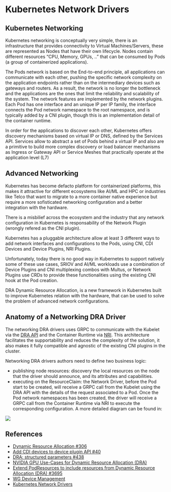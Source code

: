 # Kubernetes Network Drivers

## Kubernetes Networking

Kubernetes networking is conceptually very simple, there is an infrastructure that provides connectivity to Virtual Machines/Servers, these are represented as Nodes that have their own lifecycle. Nodes contain different resources “CPU, Memory, GPUs, ..” that can be consumed by Pods (a group of containerized applications).

The Pods network is based on the End-to-end principle, all applications can communicate with each other, pushing the specific network complexity on the application endpoints rather than on the intermediary devices such as gateways and routers. As a result, the network is no longer the bottleneck and the applications are the ones that limit the reliability and scalability of the system. The network features are implemented by the network plugins. Each Pod has one interface and an unique IP per IP family, the interface connects the Pod network namespace to the root namespace, and is typically added by a CNI plugin, though this is an implementation detail of the container runtime.

In order for the applications to discover each other, Kubernetes offers discovery mechanisms based on virtual IP or DNS, defined by the Services API. Services allow to abstract a set of Pods behind a virtual IP and also are a primitive to build more complex discovery or load balancer mechanisms as Ingress or Gateway API or Service Meshes that practically operate at the application level (L7)

## Advanced Networking

Kubernetes has become defacto platform for containerized platforms, this makes it attractive for different ecosystems like AI/ML and HPC or industries like Telco that want to migrate to a more container native experience but require a more sofisticated networking configuration and a better integration with the hardware.

There is a misbilief across the ecosystem and the industry that any network
configuration in Kubernetes is responsability of the Network Plugin (wrongly
refered as the CNI plugin).

Kubernetes has a pluggable architecture allow at least 3 different ways to add
network interfaces and configurations to the Pods, using CNI, CDI Devices and
Device Plugins, NRI Plugins.

Unfortunately, today there is no good way in Kubernetes to support natively
some of these use cases, SRIOV and AI/ML workloads use a combination of Device
Plugins and CNI multiplexing combos with Multus, or Network Plugins use CRDs
to provide these functionalities using the existing CNI hook at the Pod
creation.

DRA Dynamic Resource Allocation, is a new framework in Kubernetes built to
improve Kubernetes relation with the hardware, that can be used to solve the
problem of advanced network configurations.

## Anatomy of a Networking DRA Driver

The networking DRA drivers uses GRPC to communicate with the Kubelet via the [DRA API](https://github.com/kubernetes/kubernetes/tree/master/staging/src/k8s.io/kubelet/pkg/apis/dra/v1alpha4) and the Container Runtime via [NRI](https://github.com/containerd/nri). This architecture facilitates the supportability and reduces the complexity of the solution, it also makes it fully compatible and agnostic of the existing CNI plugins in the cluster.

Networking DRA drivers authors need to define two business logic:
- publishing node resources: discovery the local resources on the node that the driver should announce, and its attributes and capabilities.
- executing on the ResourceClaim: the Network Driver, before the Pod start to be created, will receive a GRPC call from the Kubelet using the DRA API with the details of the request associated to a Pod. Once the Pod network namespaces has been created, the driver will receive a GRPC call from the Container Runtime via NRI to execute the corresponding configuration. A more detailed diagram can be found in:

[![](https://mermaid.ink/img/pako:eNp9UstuwyAQ_JUVp1ZNfoBDpMi-WFXdyLn6gs0mQTXgLtCHovx714nTWoobDgiW2dlhNEfReo1CioDvCV2LuVF7UrZ2wEul6F2yDdLl_pwa7DAul6vVU4nx09Mb5NUacjIfSBJK5toQ9oqwwuATtRgeHi-9pY8InmEw1_naRGUcxAPCtTPrlLF8Y10hgnIaMu92Zj_S3ZAMqpajwvtSrt_gXzDlMBhJS6iS23i95UmN_7pi_wADf1YWEniDdZ6P72VxfpjwMEmxCXPts55VBRy8f5sff981xoMb605ZDL1qGd4jqWi8C_esmiqGG7FTK2eF_eNhRqgi_lbCjI1T6lu4WAiLZJXRHMrj0FwLToXFWkg-atyp1MVa1O7E0CGg22_XChkp4UKkXjPfmGEhd6oLXEVtoqeXS9DPeT_9ABUC_8M?type=png)](https://mermaid.live/edit#pako:eNp9UstuwyAQ_JUVp1ZNfoBDpMi-WFXdyLn6gs0mQTXgLtCHovx714nTWoobDgiW2dlhNEfReo1CioDvCV2LuVF7UrZ2wEul6F2yDdLl_pwa7DAul6vVU4nx09Mb5NUacjIfSBJK5toQ9oqwwuATtRgeHi-9pY8InmEw1_naRGUcxAPCtTPrlLF8Y10hgnIaMu92Zj_S3ZAMqpajwvtSrt_gXzDlMBhJS6iS23i95UmN_7pi_wADf1YWEniDdZ6P72VxfpjwMEmxCXPts55VBRy8f5sff981xoMb605ZDL1qGd4jqWi8C_esmiqGG7FTK2eF_eNhRqgi_lbCjI1T6lu4WAiLZJXRHMrj0FwLToXFWkg-atyp1MVa1O7E0CGg22_XChkp4UKkXjPfmGEhd6oLXEVtoqeXS9DPeT_9ABUC_8M)

## References

- [Dynamic Resource Allocation #306](https://github.com/kubernetes/enhancements/blob/master/keps/sig-node/3063-dynamic-resource-allocation/README.md)
- [Add CDI devices to device plugin API #40](https://github.com/kubernetes/enhancements/issues/409)
- [DRA: structured parameters #438](https://github.com/kubernetes/enhancements/issues/4381)
- [NVIDIA GPU Use-Cases for Dynamic Resource Allocation (DRA)](https://docs.google.com/document/d/1bDO11rEq_Yhpgpk5RN0VwnMLV1_2wNWvtOyM_QoIV_Y/edit?disco=AAABHIxz8AU)
- [Extend PodResources to include resources from Dynamic Resource Allocation (DRA) #3695](https://github.com/kubernetes/enhancements/issues/3695)
- [WG Device Management](https://github.com/kubernetes-sigs/wg-device-management)
- [Kubernetes Network Drivers](https://docs.google.com/presentation/d/1Vdr7BhbYXeWjwmLjGmqnUkvJr_eOUdU0x-JxfXWxUT8/edit?usp=sharing)
